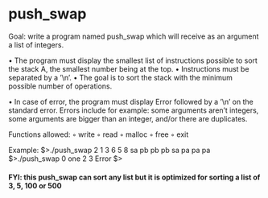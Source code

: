 # push_swap

Goal: write a program named push_swap which will receive as an argument a list of integers. 

• The program must display the smallest list of instructions possible to sort the stack A, the smallest number being at the top.
• Instructions must be separated by a ’\n’.
• The goal is to sort the stack with the minimum possible number of operations.

• In case of error, the program must display Error followed by a ’\n’ on the standard error. Errors include for example: some arguments aren’t integers, some arguments are
bigger than an integer, and/or there are duplicates.

Functions allowed:
◦ write
◦ read
◦ malloc
◦ free
◦ exit

Example:
$>./push_swap 2 1 3 6 5 8
sa
pb
pb
pb
sa
pa
pa
pa
$>./push_swap 0 one 2 3
Error
$>

#### FYI: this push_swap can sort any list but it is optimized for sorting a list of 3, 5, 100 or 500  ###
